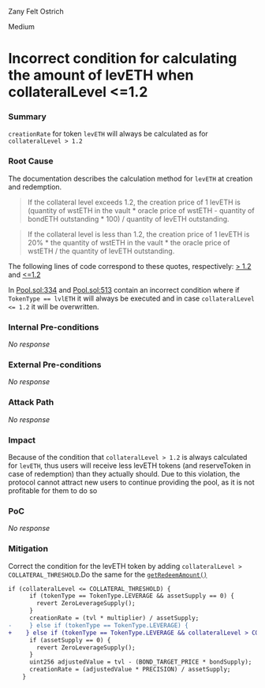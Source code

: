 Zany Felt Ostrich

Medium

# Incorrect condition for calculating the amount of levETH when collateralLevel <=1.2

### Summary

`creationRate` for token `levETH` will always be calculated as for `collateralLevel > 1.2` 

### Root Cause
The documentation describes the calculation method for `levETH` at creation and redemption. 

> If the collateral level exceeds 1.2, the creation price of 1 levETH is (quantity of wstETH in the vault * oracle price of wstETH - quantity of bondETH outstanding * 100) / quantity of levETH outstanding.

> If the collateral level is less than 1.2, the creation price of 1 levETH is 20% * the quantity of wstETH in the vault * the oracle price of wstETH / the quantity of levETH outstanding.

The following lines of code correspond to these quotes, respectively: [> 1.2](https://github.com/sherlock-audit/2024-12-plaza-finance/blob/main/plaza-evm/src/Pool.sol#L334-L341) and [<=1.2](https://github.com/sherlock-audit/2024-12-plaza-finance/blob/main/plaza-evm/src/Pool.sol#L329-L332)


In [Pool.sol:334](https://github.com/sherlock-audit/2024-12-plaza-finance/blob/main/plaza-evm/src/Pool.sol#L334) and [Pool.sol:513](https://github.com/sherlock-audit/2024-12-plaza-finance/blob/main/plaza-evm/src/Pool.sol#L513) contain an incorrect condition where if `TokenType == lvlETH` it will always be executed and in case `collateralLevel <= 1.2` it will be overwritten. 

### Internal Pre-conditions

_No response_

### External Pre-conditions

_No response_

### Attack Path

_No response_

### Impact

Because of the condition that `collateralLevel > 1.2` is always calculated for `levETH`, thus users will receive less levETH tokens (and reserveToken in case of redemption) than they actually should. Due to this violation, the protocol cannot attract new users to continue providing the pool, as it is not profitable for them to do so 

### PoC

_No response_

### Mitigation

Correct the condition for the levETH token by adding `collateralLevel > COLLATERAL_THRESHOLD`.Do the same for the [`getRedeemAmount()`](https://github.com/sherlock-audit/2024-12-plaza-finance/blob/main/plaza-evm/src/Pool.sol#L513) 

```diff
if (collateralLevel <= COLLATERAL_THRESHOLD) { 
      if (tokenType == TokenType.LEVERAGE && assetSupply == 0) {
        revert ZeroLeverageSupply();
      }
      creationRate = (tvl * multiplier) / assetSupply;
-     } else if (tokenType == TokenType.LEVERAGE) { 
+    } else if (tokenType == TokenType.LEVERAGE && collateralLevel > COLLATERAL_THRESHOLD) { 
      if (assetSupply == 0) { 
        revert ZeroLeverageSupply();
      } 
      uint256 adjustedValue = tvl - (BOND_TARGET_PRICE * bondSupply);
      creationRate = (adjustedValue * PRECISION) / assetSupply; 
    }
```